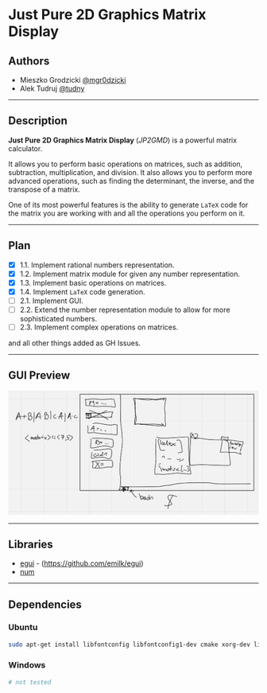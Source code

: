 # Just Pure 2D Graphics Matrix Display

## Authors
- Mieszko Grodzicki [@mgr0dzicki][#MieszkoGH]
- Alek Tudruj [@tudny][#AlekGH]

---

## Description
**Just Pure 2D Graphics Matrix Display** (*JP2GMD*) is a powerful matrix calculator. 

It allows you to perform basic operations on matrices, such as addition, subtraction, multiplication, and division.
It also allows you to perform more advanced operations, such as finding the determinant, the inverse, and the transpose of a matrix.

One of its most powerful features is the ability to generate `LaTeX` code for the matrix you are working with and all the operations you perform on it.

---

## Plan
- [X] 1.1. Implement rational numbers representation.
- [X] 1.2. Implement matrix module for given any number representation.
- [X] 1.3. Implement basic operations on matrices.
- [X] 1.4. Implement `LaTeX` code generation.
- [ ] 2.1. Implement GUI.
- [ ] 2.2. Extend the number representation module to allow for more sophisticated numbers.
- [ ] 2.3. Implement complex operations on matrices.

and all other things added as GH Issues.

---

## GUI Preview
![gui.png](gui.png)

---

## Libraries
- [egui](https://crates.io/crates/egui) - (https://github.com/emilk/egui)
- [num](https://docs.rs/num/latest/num/)

---

## Dependencies
### Ubuntu
```bash
sudo apt-get install libfontconfig libfontconfig1-dev cmake xorg-dev libxcb-shape0-dev libxcb-xfixes0-dev
```
### Windows
```bash
# not tested
```


[#MieszkoGH]: https://github.com/mgr0dzicki
[#AlekGH]: https://github.com/tudny
